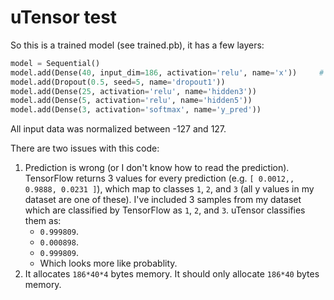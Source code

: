 # uTensor test

So this is a trained model (see trained.pb), it has a few layers:

```py
model = Sequential()
model.add(Dense(40, input_dim=186, activation='relu', name='x'))     # take X features number from create-testset.js here!
model.add(Dropout(0.5, seed=5, name='dropout1'))
model.add(Dense(25, activation='relu', name='hidden3'))
model.add(Dense(5, activation='relu', name='hidden5'))
model.add(Dense(3, activation='softmax', name='y_pred'))
```

All input data was normalized between -127 and 127.

There are two issues with this code:

1. Prediction is wrong (or I don't know how to read the prediction). TensorFlow returns 3 values for every prediction (e.g. `[ 0.0012,, 0.9888, 0.0231 ]`), which map to classes `1`, `2`, and `3` (all y values in my dataset are one of these). I've included 3 samples from my dataset which are classified by TensorFlow as `1`, `2`, and `3`. uTensor classifies them as:
    * `0.999809`.
    * `0.000898`.
    * `0.999809`.
    * Which looks more like probablity.
2. It allocates `186*40*4` bytes memory. It should only allocate `186*40` bytes memory.
